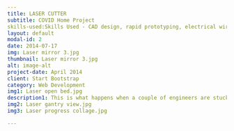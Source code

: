 ```yaml
---
title: LASER CUTTER
subtitle: COVID Home Project
skills-used:Skills Used - CAD design, rapid prototyping, electrical wiring, 3D printing, laser cutting
layout: default
modal-id: 2
date: 2014-07-17
img: Laser mirror 3.jpg
thumbnail: Laser mirror 3.jpg
alt: image-alt
project-date: April 2014
client: Start Bootstrap
category: Web Development
img1: Laser open bed.jpg
description1: This is what happens when a couple of engineers are stuck at home for a while. Back when the stay at home order was in place here in Seattle, my wife Megan and I started a project on our living room floor to keep ourselves sane. Five months and countless mistakes later, we are very proud to have finished our homemade laser cutter. It lives in our garage now because as you can see, it’s a monster. We constructed it out of 80/20 to keep it modular. It’s sporting an 80W CO2 laser with a series of three mirrors on a gantry system to direct the beam.
img2: Laser gantry view.jpg
img3: Laser progress collage.jpg

---
```

